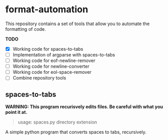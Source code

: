 # format-automation #
This repository contains a set of tools that allow you to automate the formatting of code.

**TODO**
- [x] Working code for spaces-to-tabs
- [ ] Implementation of argparse with spaces-to-tabs
- [ ] Working code for eof-newline-remover
- [ ] Working code for newline-converter
- [ ] Working code for eol-space-remover
- [ ] Combine repository tools

## spaces-to-tabs ##
**WARNING: This program recurisvely edits files. Be careful with what you point it at.**

> usage: spaces.py directory extension

A simple python program that converts spaces to tabs, recursively.
